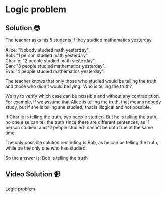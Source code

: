 # Logic problem

## Solution 😎

The teacher asks his 5 students if they studied mathematics yesterday.

Alice: "Nobody studied math yesterday". <br>
Bob: "1 person studied math yesterday". <br>
Charlie: "2 people studied math yesterday". <br>
Dan: "3 people studied mathematics yesterday". <br>
Eva: "4 people studied mathematics yesterday".<br>

The teacher knows that only those who studied would be telling the truth and those who didn't would be lying. Who is telling the truth?<br>

We try to verify which case can be possible and without any contradiction. For example, if we assume that Alice is telling the truth, that means nobody study, but if she is telling she studied, that is illogical and not possible. <br>

If Charlie is telling the truth, two people studied. But he is telling the truth, no one else can tell the truth since there are different sentences, as '1 person studied' and '2 people studied' cannot be both true at the same time. <br>

The only possible solution reminding is Bob, as he can be telling the truth, while be the only one who had studied. <br>

So the answer is: Bob is telling the truth

## Video Solution 📹

[Logic problem](https://edpuzzle.com/assignments/637d8d56a4740a4140d6550d/watch)
